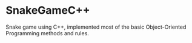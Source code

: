 # SnakeGameC++
Snake game using C++, implemented most of the basic Object-Oriented Programming methods and rules. 
